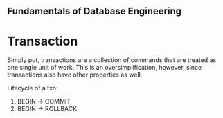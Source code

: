 ## Fundamentals of Database Engineering

# Transaction
Simply put, transactions are a collection of commands that are treated as one single unit of work.
This is an oversimplification, however, since transactions also have other properties as well.

Lifecycle of a txn:
1. BEGIN -> COMMIT
2. BEGIN -> ROLLBACK 

